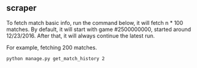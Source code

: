 ## scraper
To fetch match basic info, run the command below, it will fetch n * 100 matches. 
By default, it will start with game #2500000000, started around 12/23/2016. After that, it will always continue the latest run.

For example, fetching 200 matches.
```
python manage.py get_match_history 2
```

